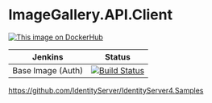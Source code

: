 # ImageGallery.API.Client

[![This image on DockerHub](https://img.shields.io/docker/pulls/stuartshay/imagegallery-api-client.svg)](https://hub.docker.com/r/stuartshay/imagegallery-api-client/)


 Jenkins | Status  
------------ | -------------
Base Image (Auth) | [![Build Status](https://jenkins.navigatorglass.com/buildStatus/icon?job=ImageGallery-API/ImageGallery-API-Client)](https://jenkins.navigatorglass.com/job/ImageGallery-API/job/ImageGallery-API-Client/)




https://github.com/IdentityServer/IdentityServer4.Samples
